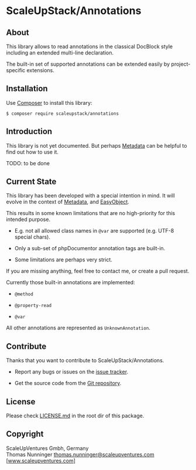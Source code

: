 # ScaleUpStack/Annotations


## About

This library allows to read annotations in the classical DocBlock style including an extended multi-line declaration.

The built-in set of supported annotations can be extended easily by project-specific extensions.


## Installation

Use [Composer] to install this library:

```
$ composer require scaleupstack/annotations
```


## Introduction

This library is not yet documented. But perhaps [Metadata] can be helpful to find out how to use it.

TODO: to be done


## Current State

This library has been developed with a special intention in mind. It will evolve in the context of [Metadata], and [EasyObject].

This results in some known limitations that are no high-priority for this intended purpose.

* E.g. not all allowed class names in `@var` are supported (e.g. UTF-8 special chars).

* Only a sub-set of phpDocumentor annotation tags are built-in.

* Some limitations are perhaps very strict.

If you are missing anything, feel free to contact me, or create a pull request.


Currently those built-in annotations are implemented:

* `@method`

* `@property-read`

* `@var`

All other annotations are represented as `UnknownAnnotation`.

## Contribute

Thanks that you want to contribute to ScaleUpStack/Annotations.

* Report any bugs or issues on the [issue tracker].

* Get the source code from the [Git repository].


## License

Please check [LICENSE.md] in the root dir of this package.


## Copyright

ScaleUpVentures Gmbh, Germany<br>
Thomas Nunninger <thomas.nunninger@scaleupventures.com><br>
[www.scaleupventures.com]



[Composer]: https://getcomposer.org
[Metadata]: https://github.com/scaleupstack/metadata
[EasyObject]: https://github.com/scaleupstack/easy-object
[issue tracker]: https://github.com/scaleupstack/annotations/issues
[Git repository]: https://github.com/scaleupstack/annotations
[LICENSE.md]: LICENSE.md
[www.scaleupventures.com]: https://www.scaleupventures.com/
